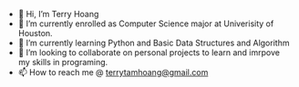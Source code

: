 - 👋 Hi, I’m Terry Hoang
- 👀 I’m currently enrolled as Computer Science major at Univerisity of Houston.
- 🌱 I’m currently learning Python and Basic Data Structures and Algorithm 
- 💞️ I’m looking to collaborate on personal projects to learn and imrpove my skills in programing. 
- 📫 How to reach me @ terrytamhoang@gmail.com

<!---
terrytamhoang/terrytamhoang is a ✨ special ✨ repository because its `README.md` (this file) appears on your GitHub profile.
You can click the Preview link to take a look at your changes.
--->
